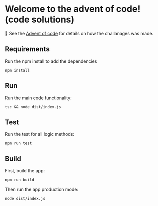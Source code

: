 # Welcome to the advent of code! (code solutions)

📖 See the [Advent of code](https://adventofcode.com/) for details on how the challanages was made.

## Requirements

Run the npm install to add the dependencies

```shellscript
npm install
```

## Run

Run the main code functionality:

```shellscript
tsc && node dist/index.js
```

## Test

Run the test for all logic methods:

```shellscript
npm run test
```

## Build

First, build the app:

```sh
npm run build
```

Then run the app production mode:

```sh
node dist/index.js
```

